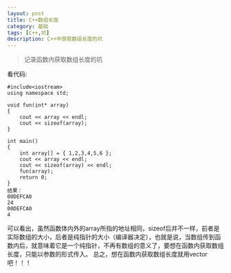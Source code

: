 ```yaml
---
layout: post
title: C++数组长度
category: 基础
tags: [C++,坑]
description: C++中获取数组长度的坑
---
```


>记录函数内获取数组长度的坑

看代码:
```
#include<iostream>
using namespace std;

void fun(int* array)
{
	cout << array << endl;
	cout << sizeof(array);
}

int main()
{
	int array[] = { 1,2,3,4,5,6 };
	cout << array << endl;
	cout << sizeof(array) << endl;
	fun(array);
	return 0;
}
结果：
00DEFCA0
24
00DEFCA0
4
```
可以看出，虽然函数体内外的array所指的地址相同，sizeof后并不一样，前者是实际数组的大小，后者是纯指针的大小（编译器决定），也就是说，当数组传到函数内后，就意味着它是一个纯指针，不再有数组的意义了，要想在函数内获取数组长度，只能以参数的形式传入。
总之，想在函数内获取数组长度就用vector吧！！！